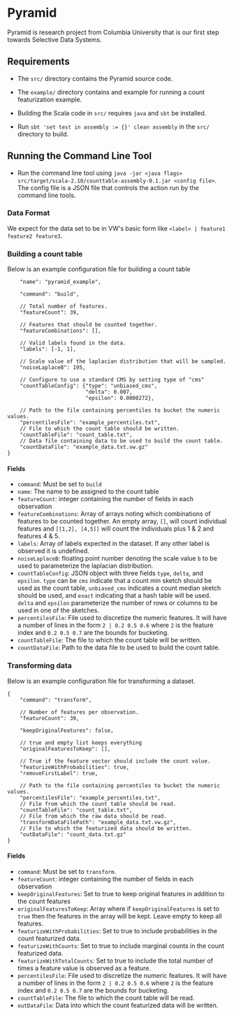 # Pyramid

Pyramid is research project from Columbia University that is our first step towards Selective Data Systems.


## Requirements

* The `src/` directory contains the Pyramid source code.
* The `example/` directory contains and example for running a count featurization example.

* Building the Scala code in `src/` requires `java` and `sbt` be installed.
* Run `sbt 'set test in assembly := {}' clean assembly` in the `src/` directory to build.

## Running the Command Line Tool
* Run the command line tool using `java -jar <java flags> src/target/scala-2.10/counttable-assembly-0.1.jar <config file>`. The config file is a JSON file that controls the action run by the command line tools.

### Data Format
We expect for the data set to be in VW's basic form like `<label> | feature1 feature2 feature3`.

### Building a count table
Below is an example configuration file for building a count table

```{
    "name": "pyramid_example",

    "command": "build",

    // Total number of features.
    "featureCount": 39,

    // Features that should be counted together.
    "featureCombinations": [],

    // Valid labels found in the data.
    "labels": [-1, 1],

    // Scale value of the laplacian distribution that will be sampled.
    "noiseLaplaceB": 195,

    // Configure to use a standard CMS by setting type of "cms"
    "countTableConfig": {"type": "unbiased_cms",
                         "delta": 0.007,
                         "epsilon": 0.0000272},

    // Path to the file containing percentiles to bucket the numeric values.
    "percentilesFile": "example_percentiles.txt",
    // File to which the count table should be written.
    "countTableFile": "count_table.txt",
    // Data file containing data to be used to build the count table.
    "countDataFile": "example_data.txt.vw.gz"
}
```

#### Fields
* `command`: Must be set to `build`
* `name`: The name to be assigned to the count table
* `featureCount`: integer containing the number of fields in each observation
* `featureCombinations`: Array of arrays noting which combinations of features to be counted together. An empty array, `[]`, will count individual features and `[[1,2], [4,5]]` will count the individuals plus 1 & 2 and features 4 & 5.
* `labels`: Array of labels expected in the dataset. If any other label is observed it is undefined.
* `noiseLaplaceB`: floating point number denoting the scale value `b` to be used to parameterize the laplacian distribution.
* `countTableConfig`: JSON object with three fields `type`, `delta`, and `epsilon`. `type` can be `cms` indicate that a count min sketch should be used as the count table, `unbiased_cms` indicates a count median sketch should be used, and `exact` indicating that a hash table will be used. `delta` and `epsilon` parameterize the number of rows or columns to be used in one of the sketches.
* `percentilesFile`: File used to discretize the numeric features. It will have a number of lines in the form `2 | 0.2 0.5 0.6` where `2` is the feature index and `0.2 0.5 0.7` are the bounds for bucketing.
* `countTableFile`: The file to which the count table will be written.
* `countDataFile`: Path to the data file to be used to build the count table.

### Transforming data

Below is an example configuration file for transforming a dataset.
```
{
    "command": "transform",

    // Number of features per observation.
    "featureCount": 39,

    "keepOriginalFeatures": false,

    // true and empty list keeps everything
    "originalFeaturesToKeep": [],

    // True if the feature vector should include the count value.
    "featurizeWithProbabilities": true,
    "removeFirstLabel": true,

    // Path to the file containing percentiles to bucket the numeric values.
    "percentilesFile": "example_percentiles.txt",
    // File from which the count table should be read.
    "countTableFile": "count_table.txt",
    // File from which the raw data should be read.
    "transformDataFilePath": "example_data.txt.vw.gz",
    // File to which the featurized data should be written.
    "outDataFile": "count_data.txt.gz"
}
```

#### Fields
* `command`: Must be set to `transform`.
* `featureCount`: integer containing the number of fields in each observation
* `keepOriginalFeatures`: Set to true to keep original features in addition to the count features
* `originalFeaturesToKeep`: Array where if `keepOriginalFeatures` is set to `true` then the features in the array will be kept. Leave empty to keep all features.
* `featurizeWithProbabilities`: Set to true to include probabilities in the count featurized data.
* `featurizeWithCounts`: Set to true to include marginal counts in the count featurized data.
* `featurizeWithTotalCounts`: Set to true to include the total number of times a feature value is observed as a feature.
* `percentilesFile`: File used to discretize the numeric features. It will have a number of lines in the form `2 | 0.2 0.5 0.6` where `2` is the feature index and `0.2 0.5 0.7` are the bounds for bucketing.
* `countTableFile`: The file to which the count table will be read.
* `outDataFile`: Data into which the count featurized data will be written.
